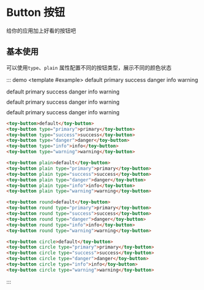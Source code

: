 # Button 按钮

给你的应用加上好看的按钮吧


## 基本使用

可以使用`type`、`plain` 属性配置不同的按钮类型，展示不同的颜色状态

::: demo
<template #example>
<toy-button>default</toy-button>
<toy-button type="primary">primary</toy-button>
<toy-button type="success">success</toy-button>
<toy-button type="danger">danger</toy-button>
<toy-button type="info">info</toy-button>
<toy-button type="warning">warning</toy-button>
<div style="margin:10px 0"></div>
<toy-button plain>default</toy-button>
<toy-button plain type="primary">primary</toy-button>
<toy-button plain type="success">success</toy-button>
<toy-button plain type="danger">danger</toy-button>
<toy-button plain type="info">info</toy-button>
<toy-button plain type="warning">warning</toy-button>
<div style="margin:10px 0"></div>
<toy-button round>default</toy-button>
<toy-button round type="primary">primary</toy-button>
<toy-button round type="success">success</toy-button>
<toy-button round type="danger">danger</toy-button>
<toy-button round type="info">info</toy-button>
<toy-button round type="warning">warning</toy-button>
<div style="margin:10px 0"></div>
<toy-button circle>default</toy-button>
<toy-button circle type="primary">primary</toy-button>
<toy-button circle type="success">success</toy-button>
<toy-button circle type="danger">danger</toy-button>
<toy-button circle type="info">info</toy-button>
<toy-button circle type="warning">warning</toy-button>
</template>


```html
<toy-button>default</toy-button>
<toy-button type="primary">primary</toy-button>
<toy-button type="success">success</toy-button>
<toy-button type="danger">danger</toy-button>
<toy-button type="info">info</toy-button>
<toy-button type="warning">warning</toy-button>

<toy-button plain>default</toy-button>
<toy-button plain type="primary">primary</toy-button>
<toy-button plain type="success">success</toy-button>
<toy-button plain type="danger">danger</toy-button>
<toy-button plain type="info">info</toy-button>
<toy-button plain type="warning">warning</toy-button>

<toy-button round>default</toy-button>
<toy-button round type="primary">primary</toy-button>
<toy-button round type="success">success</toy-button>
<toy-button round type="danger">danger</toy-button>
<toy-button round type="info">info</toy-button>
<toy-button round type="warning">warning</toy-button>

<toy-button circle>default</toy-button>
<toy-button circle type="primary">primary</toy-button>
<toy-button circle type="success">success</toy-button>
<toy-button circle type="danger">danger</toy-button>
<toy-button circle type="info">info</toy-button>
<toy-button circle type="warning">warning</toy-button>
```

:::
